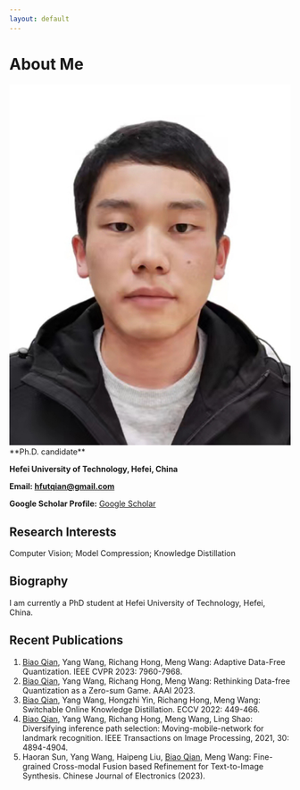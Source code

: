 ```yaml
---
layout: default
---
```


# About Me

<img class="profile-picture" src="biaoqian.jpg">
**Ph.D. candidate**

**Hefei University of Technology, Hefei, China**

**Email: hfutqian@gmail.com**

**Google Scholar Profile:** [Google Scholar](https://scholar.google.com/citations?user=hSaWNR0AAAAJ)


## Research Interests
Computer Vision;  Model Compression;  Knowledge Distillation


## Biography
I am currently a PhD student at Hefei University of Technology, Hefei, China.


## Recent Publications

1. <u>Biao Qian</u>, Yang Wang, Richang Hong, Meng Wang: Adaptive Data-Free Quantization. IEEE CVPR 2023: 7960-7968.
2. <u>Biao Qian</u>, Yang Wang, Richang Hong, Meng Wang: Rethinking Data-free Quantization as a Zero-sum Game. AAAI 2023.
3. <u>Biao Qian</u>, Yang Wang, Hongzhi Yin, Richang Hong, Meng Wang: Switchable Online Knowledge Distillation. ECCV 2022: 449-466.
4. <u>Biao Qian</u>, Yang Wang, Richang Hong, Meng Wang, Ling Shao: Diversifying inference path selection: Moving-mobile-network for landmark recognition. IEEE Transactions on Image Processing, 2021, 30: 4894-4904.
5. Haoran Sun, Yang Wang, Haipeng Liu, <u>Biao Qian</u>, Meng Wang: Fine-grained Cross-modal Fusion based Refinement for Text-to-Image Synthesis. Chinese Journal of Electronics (2023).


